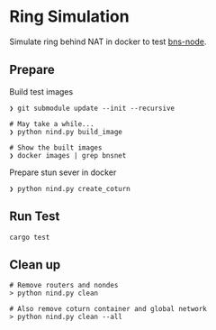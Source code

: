 # Ring Simulation
Simulate ring behind NAT in docker to test [bns-node](https://github.com/BNSnet/bns-node).

## Prepare

Build test images
```shell
❯ git submodule update --init --recursive

# May take a while...
❯ python nind.py build_image

# Show the built images
❯ docker images | grep bnsnet
```

Prepare stun sever in docker
```shell
❯ python nind.py create_coturn
```

## Run Test
```shell
cargo test
```

## Clean up
```shell
# Remove routers and nondes
> python nind.py clean

# Also remove coturn container and global network
> python nind.py clean --all

```
